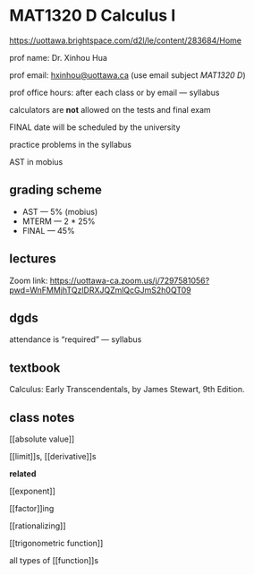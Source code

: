 # MAT1320 D Calculus I

<https://uottawa.brightspace.com/d2l/le/content/283684/Home>

prof name: Dr. Xinhou Hua

prof email: <hxinhou@uottawa.ca> (use email subject _MAT1320 D_)

prof office hours: after each class or by email &mdash; syllabus

calculators are **not** allowed on the tests and final exam

FINAL date will be scheduled by the university

practice problems in the syllabus

AST in mobius

## grading scheme

- AST &mdash; 5% (mobius)
- MTERM &mdash; 2 \* 25%
- FINAL &mdash; 45%

## lectures

Zoom link: <https://uottawa-ca.zoom.us/j/7297581056?pwd=WnFMMjhTQzlDRXJQZmlQcGJmS2h0QT09>

## dgds

attendance is “required” &mdash; syllabus

## textbook

Calculus: Early Transcendentals, by James Stewart, 9th Edition.

## class notes

[[absolute value]]

[[limit]]s, [[derivative]]s

**related**

[[exponent]]

[[factor]]ing

[[rationalizing]]

[[trigonometric function]]

all types of [[function]]s
